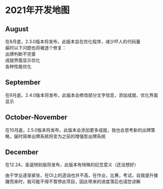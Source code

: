 # 2021年开发地图
## August
在8月底，2.3.0版本将发布，此版本旨在优化程序，减少吓人的代码量  
届时以下问题也将被逐个修复：  
出牌判断不完善  
成就界面显示优化  
各种性能优化

## September
在9月底，2.4.0版本将发布，此版本会修改部分文字信息，添加成就，优化界面显示
## October-November
在10月底，2.5.0版本将发布，此版本会添加更多成就，我也会思考新的出牌策略，届时简单出牌系统将变为之前的增强型出牌系统
## December
在12.24，圣诞特别版将发布，此版本有特殊的纪念意义（还没想好）

由于学业逐渐紧张，在OI上的造诣也并不高，在作业，比赛，考试，自我提升接踵而来时，我可能不得不暂停此项目，因此带来的进度落后也请您谅解
